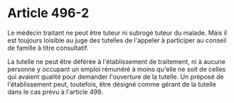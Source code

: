 # Article 496-2

Le médecin traitant ne peut être tuteur ni subrogé tuteur du malade. Mais il est toujours loisible au juge des tutelles de l'appeler à participer au conseil de famille à titre consultatif.

La tutelle ne peut être déférée à l'établissement de traitement, ni à aucune personne y occupant un emploi rémunéré à moins qu'elle ne soit de celles qui avaient qualité pour demander l'ouverture de la tutelle. Un préposé de l'établissement peut, toutefois, être désigné comme gérant de la tutelle dans le cas prévu à l'article 499.

